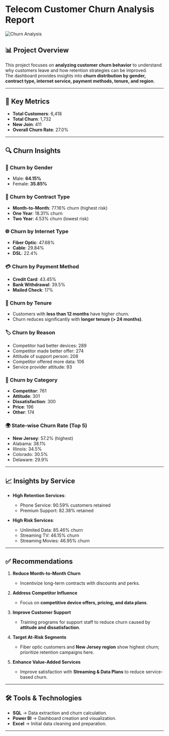 # Telecom Customer Churn Analysis Report

![Churn Analysis](https://github.com/user-attachments/assets/f58df759-607b-4876-b24a-728b5c5e253e)

## 📊 Project Overview  
This project focuses on **analyzing customer churn behavior** to understand why customers leave and how retention strategies can be improved.  
The dashboard provides insights into **churn distribution by gender, contract type, internet service, payment methods, tenure, and region**.  

---

## 🚀 Key Metrics  
- **Total Customers**: 6,418  
- **Total Churn**: 1,732  
- **New Join**: 411  
- **Overall Churn Rate**: 27.0%  

---

## 🔍 Churn Insights  

### 👥 Churn by Gender  
- Male: **64.15%**  
- Female: **35.85%**  

### 📑 Churn by Contract Type  
- **Month-to-Month**: 77.16% churn (highest risk)  
- **One Year**: 18.31% churn  
- **Two Year**: 4.53% churn (lowest risk)  

### 🌐 Churn by Internet Type  
- **Fiber Optic**: 47.68%  
- **Cable**: 29.84%  
- **DSL**: 22.4%  

### 💳 Churn by Payment Method  
- **Credit Card**: 43.45%  
- **Bank Withdrawal**: 39.5%  
- **Mailed Check**: 17%  

### 📅 Churn by Tenure  
- Customers with **less than 12 months** have higher churn.  
- Churn reduces significantly with **longer tenure (> 24 months)**.  

### 🏷️ Churn by Reason  
- Competitor had better devices: 289  
- Competitor made better offer: 274  
- Attitude of support person: 208  
- Competitor offered more data: 106  
- Service provider attitude: 93  

### 📌 Churn by Category  
- **Competitor**: 761  
- **Attitude**: 301  
- **Dissatisfaction**: 300  
- **Price**: 196  
- **Other**: 174  

### 🌍 State-wise Churn Rate (Top 5)  
- **New Jersey**: 57.2% (highest)  
- Alabama: 38.1%  
- Illinois: 34.5%  
- Colorado: 30.5%  
- Delaware: 29.9%  

---

## 📈 Insights by Service  
- **High Retention Services**:  
  - Phone Service: 90.59% customers retained  
  - Premium Support: 82.38% retained  

- **High Risk Services**:  
  - Unlimited Data: 85.46% churn  
  - Streaming TV: 46.15% churn  
  - Streaming Movies: 46.95% churn  

---

## ✅ Recommendations  
1. **Reduce Month-to-Month Churn**  
   - Incentivize long-term contracts with discounts and perks.  

2. **Address Competitor Influence**  
   - Focus on **competitive device offers, pricing, and data plans**.  

3. **Improve Customer Support**  
   - Training programs for support staff to reduce churn caused by **attitude and dissatisfaction**.  

4. **Target At-Risk Segments**  
   - Fiber optic customers and **New Jersey region** show highest churn; prioritize retention campaigns here.  

5. **Enhance Value-Added Services**  
   - Improve satisfaction with **Streaming & Data Plans** to reduce service-based churn.  

---

## 🛠️ Tools & Technologies  
- **SQL** → Data extraction and churn calculation.  
- **Power BI** → Dashboard creation and visualization.  
- **Excel** → Initial data cleaning and preparation.  

---


